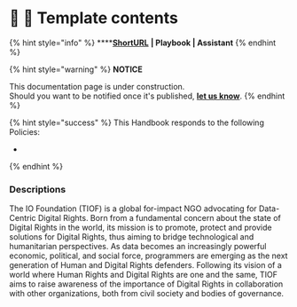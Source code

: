 # 📓 🚧 Template contents

{% hint style="info" %}
****[**ShortURL**](https://tiof.click/TIOFChannels) **| Playbook | Assistant**
{% endhint %}



{% hint style="warning" %}
**NOTICE**

This documentation page is under construction.\
Should you want to be notified once it's published, [**let us know**](https://tiof.click/TIOFTarianUpdatesService).
{% endhint %}



{% hint style="success" %}
This Handbook responds to the following Policies:

*
{% endhint %}







### Descriptions

The IO Foundation (TIOF) is a global for-impact NGO advocating for Data-Centric Digital Rights. Born from a fundamental concern about the state of Digital Rights in the world, its mission is to promote, protect and provide solutions for Digital Rights, thus aiming to bridge technological and humanitarian perspectives. As data becomes an increasingly powerful economic, political, and social force, programmers are emerging as the next generation of Human and Digital Rights defenders. Following its vision of a world where Human Rights and Digital Rights are one and the same, TIOF aims to raise awareness of the importance of Digital Rights in collaboration with other organizations, both from civil society and bodies of governance.
